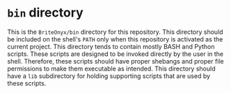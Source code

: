# `bin` directory
This is the `BriteOnyx/bin` directory for this repository.
This directory should be included on the shell's `PATH` only when this repository is activated as the current project.
This directory tends to contain mostly BASH and Python scripts.
These scripts are designed to be invoked directly by the user in the shell.
Therefore, these scripts should have proper shebangs and proper file permissions to make them executable as intended.
This directory should have a `lib` subdirectory for holding supporting scripts that are used by these scripts.

